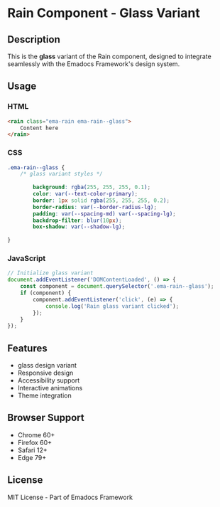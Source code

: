 # Rain Component - Glass Variant

## Description
This is the **glass** variant of the Rain component, designed to integrate seamlessly with the Emadocs Framework's design system.

## Usage

### HTML
```html
<rain class="ema-rain ema-rain--glass">
    Content here
</rain>
```

### CSS
```css
.ema-rain--glass {
    /* glass variant styles */
    
        background: rgba(255, 255, 255, 0.1);
        color: var(--text-color-primary);
        border: 1px solid rgba(255, 255, 255, 0.2);
        border-radius: var(--border-radius-lg);
        padding: var(--spacing-md) var(--spacing-lg);
        backdrop-filter: blur(10px);
        box-shadow: var(--shadow-lg);
    
}
```

### JavaScript
```javascript
// Initialize glass variant
document.addEventListener('DOMContentLoaded', () => {
    const component = document.querySelector('.ema-rain--glass');
    if (component) {
        component.addEventListener('click', (e) => {
            console.log('Rain glass variant clicked');
        });
    }
});
```

## Features
- glass design variant
- Responsive design
- Accessibility support
- Interactive animations
- Theme integration

## Browser Support
- Chrome 60+
- Firefox 60+
- Safari 12+
- Edge 79+

## License
MIT License - Part of Emadocs Framework
